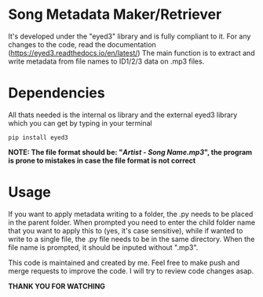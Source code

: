 # Song Metadata Maker/Retriever
It's developed under the "eyed3" library and is fully compliant to it. For any changes to the code, read the documentation (https://eyed3.readthedocs.io/en/latest/)
The main function is to extract and write metadata from file names to ID1/2/3 data on .mp3 files.
# Dependencies
All thats needed is the internal os library and the external eyed3 library which you can get by typing in your terminal

    pip install eyed3

**NOTE: The file format should be: "*Artist - Song Name.mp3*", the program is prone to mistakes in case the file format is not correct** 
# Usage
If you want to apply metadata writing to a folder, the .py needs to be placed in the parent folder. When prompted you need to enter the child folder name that you want to apply this to (yes, it's case sensitive), while if wanted to write to a single file, the .py file needs to be in the same directory.
When the file name is prompted, it should be inputed without ".mp3".


This code is maintained and created by me. Feel free to make push and merge requests to improve the code. I will try to review code changes asap.

**THANK YOU FOR WATCHING**
